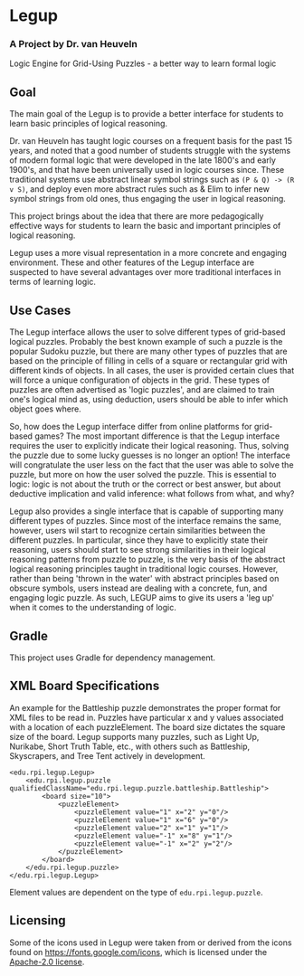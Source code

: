 # Legup
### A Project by Dr. van Heuveln
Logic Engine for Grid-Using Puzzles - a better way to learn formal logic

## Goal
The main goal of the Legup is to provide a better interface for students to learn basic principles of logical reasoning. 

Dr. van Heuveln has taught logic courses on a frequent basis for the past 15 years, and noted that a good number of students struggle with the systems of modern formal logic that were developed in the late 1800's and early 1900's, and that have been universally used in logic courses since. These traditional systems use abstract linear symbol strings such as `(P & Q) -> (R v S)`, and deploy even more abstract rules such as & Elim to infer new symbol strings from old ones, thus engaging the user in logical reasoning. 

This project brings about the idea that there are more pedagogically effective ways for students to learn the basic and important principles of logical reasoning. 

Legup uses a more visual representation in a more concrete and engaging environment. These and other features of the Legup interface are suspected to have several advantages over more traditional interfaces in terms of learning logic.

## Use Cases

The Legup interface allows the user to solve different types of grid-based logical puzzles. Probably the best known example of such a puzzle is the popular Sudoku puzzle, but there are many other types of puzzles that are based on the principle of filling in cells of a square or rectangular grid with different kinds of objects. In all cases, the user is provided certain clues that will force a unique configuration of objects in the grid. These types of puzzles are often advertised as 'logic puzzles', and are claimed to train one's logical mind as, using deduction, users should be able to infer which object goes where.

So, how does the Legup interface differ from online platforms for grid-based games? The most important difference is that the Legup interface requires the user to explicitly indicate their logical reasoning. Thus, solving the puzzle due to some lucky guesses is no longer an option! The interface will congratulate the user less on the fact that the user was able to solve the puzzle, but more on how the user solved the puzzle. This is essential to logic: logic is not about the truth or the correct or best answer, but about deductive implication and valid inference: what follows from what, and why? 

Legup also provides a single interface that is capable of supporting many different types of puzzles. Since most of the interface remains the same, however, users wil start to recognize certain similarities between the different puzzles. In particular, since they have to explicitly state their reasoning, users should start to see strong similarities in their logical reasoning patterns from puzzle to puzzle, is the very basis of the abstract logical reasoning principles taught in traditional logic courses. However, rather than being 'thrown in the water' with abstract principles based on obscure symbols, users instead are dealing with a concrete, fun, and engaging logic puzzle. As such, LEGUP aims to give its users a 'leg up' when it comes to the understanding of logic.

## Gradle

This project uses Gradle for dependency management.

## XML Board Specifications

An example for the Battleship puzzle demonstrates the proper format for XML files to be read in. Puzzles have particular x and y values associated with a location of each puzzleElement. The board size dictates the square size of the board. Legup supports many puzzles, such as Light Up, Nurikabe, Short Truth Table, etc., with others such as Battleship, Skyscrapers, and Tree Tent actively in development.

```
<edu.rpi.legup.Legup>
    <edu.rpi.legup.puzzle qualifiedClassName="edu.rpi.legup.puzzle.battleship.Battleship">
        <board size="10">
            <puzzleElement>
                <puzzleElement value="1" x="2" y="0"/>
                <puzzleElement value="1" x="6" y="0"/>
                <puzzleElement value="2" x="1" y="1"/>
                <puzzleElement value="-1" x="8" y="1"/>
                <puzzleElement value="-1" x="2" y="2"/>
            </puzzleElement>
        </board>
    </edu.rpi.legup.puzzle>
</edu.rpi.legup.Legup>
```
Element values are dependent on the type of `edu.rpi.legup.puzzle`.

## Licensing
Some of the icons used in Legup were taken from or derived from the icons found on https://fonts.google.com/icons, which is licensed under the [Apache-2.0 license](https://www.apache.org/licenses/LICENSE-2.0.html).
